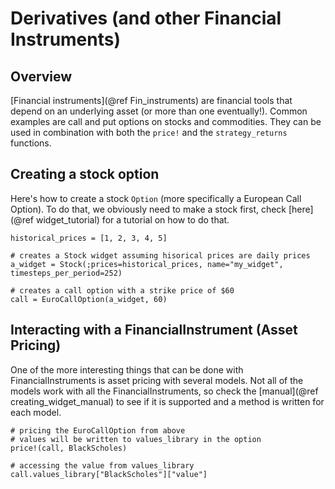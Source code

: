 # Derivatives (and other Financial Instruments)

## Overview
[Financial instruments](@ref Fin_instruments) are financial tools that depend on an underlying asset (or more than one eventually!). Common examples are call and put options on stocks and commodities. They can be used in combination with both the `price!` and the `strategy_returns` functions.

## Creating a stock option
Here's how to create a stock `Option` (more specifically a European Call Option). To do that, we obviously need to make a stock first, check [here](@ref widget_tutorial) for a tutorial on how to do that.

```
historical_prices = [1, 2, 3, 4, 5]

# creates a Stock widget assuming hisorical prices are daily prices
a_widget = Stock(;prices=historical_prices, name="my_widget", timesteps_per_period=252)

# creates a call option with a strike price of $60
call = EuroCallOption(a_widget, 60)
```

## Interacting with a FinancialInstrument (Asset Pricing)
One of the more interesting things that can be done with FinancialInstruments is asset pricing with several models. Not all of the models work with all the FinancialInstruments, so check the [manual](@ref creating_widget_manual) to see if it is supported and a method is written for each model.

```
# pricing the EuroCallOption from above
# values will be written to values_library in the option
price!(call, BlackScholes)

# accessing the value from values_library
call.values_library["BlackScholes"]["value"]
```